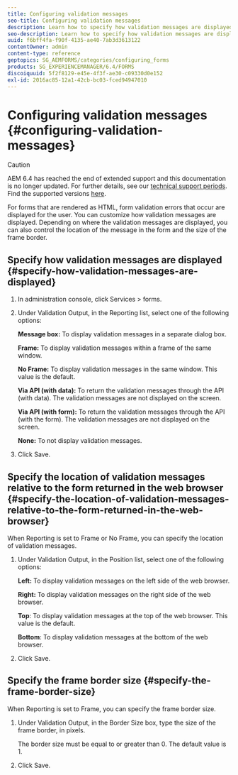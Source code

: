 ```yaml
---
title: Configuring validation messages
seo-title: Configuring validation messages
description: Learn how to specify how validation messages are displayed and their location relative to the form returned in the web browser.
seo-description: Learn how to specify how validation messages are displayed and their location relative to the form returned in the web browser.
uuid: f6bff4fa-f90f-4135-ae40-7ab3d3613122
contentOwner: admin
content-type: reference
geptopics: SG_AEMFORMS/categories/configuring_forms
products: SG_EXPERIENCEMANAGER/6.4/FORMS
discoiquuid: 5f2f8129-e45e-4f3f-ae30-c09330d0e152
exl-id: 2016ac85-12a1-42cb-bc03-fced94947010
---
```

# Configuring validation messages {#configuring-validation-messages}

>[!CAUTION]
>
>AEM 6.4 has reached the end of extended support and this documentation is no longer updated. For further details, see our [technical support periods](https://helpx.adobe.com/support/programs/eol-matrix.html). Find the supported versions [here](https://experienceleague.adobe.com/docs/).

For forms that are rendered as HTML, form validation errors that occur are displayed for the user. You can customize how validation messages are displayed. Depending on where the validation messages are displayed, you can also control the location of the message in the form and the size of the frame border.

## Specify how validation messages are displayed {#specify-how-validation-messages-are-displayed}

1. In administration console, click Services &gt; forms.
1. Under Validation Output, in the Reporting list, select one of the following options:

   **Message box:** To display validation messages in a separate dialog box.

   **Frame:** To display validation messages within a frame of the same window.

   **No Frame:** To display validation messages in the same window. This value is the default.

   **Via API (with data):** To return the validation messages through the API (with data). The validation messages are not displayed on the screen.

   **Via API (with form):** To return the validation messages through the API (with the form). The validation messages are not displayed on the screen.

   **None:** To not display validation messages.

1. Click Save.

## Specify the location of validation messages relative to the form returned in the web browser {#specify-the-location-of-validation-messages-relative-to-the-form-returned-in-the-web-browser}

When Reporting is set to Frame or No Frame, you can specify the location of validation messages.

1. Under Validation Output, in the Position list, select one of the following options:

   **Left:** To display validation messages on the left side of the web browser.

   **Right:** To display validation messages on the right side of the web browser.

   **Top**: To display validation messages at the top of the web browser. This value is the default.

   **Bottom**: To display validation messages at the bottom of the web browser.

1. Click Save.

## Specify the frame border size {#specify-the-frame-border-size}

When Reporting is set to Frame, you can specify the frame border size.

1. Under Validation Output, in the Border Size box, type the size of the frame border, in pixels.

   The border size must be equal to or greater than 0. The default value is 1.

1. Click Save.
